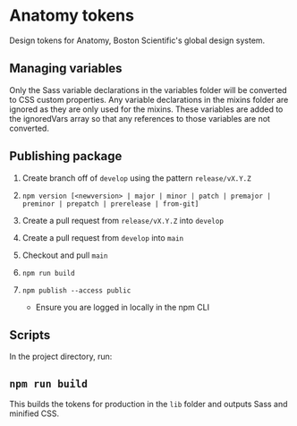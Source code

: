 # Anatomy tokens

Design tokens for Anatomy, Boston Scientific's global design system.

## Managing variables

Only the Sass variable declarations in the variables folder will be converted to CSS custom properties. Any variable declarations in the mixins folder are ignored as they are only used for the mixins. These variables are added to the ignoredVars array so that any references to those variables are not converted.

## Publishing package

1. Create branch off of `develop` using the pattern `release/vX.Y.Z`
2. `npm version [<newversion> | major | minor | patch | premajor | preminor | prepatch | prerelease | from-git]`
3. Create a pull request from `release/vX.Y.Z` into `develop`
4. Create a pull request from `develop` into `main`
5. Checkout and pull `main`

6. `npm run build`
7. `npm publish --access public`
   - Ensure you are logged in locally in the npm CLI

## Scripts

In the project directory, run:

## `npm run build`

This builds the tokens for production in the `lib` folder and outputs Sass and minified CSS.
